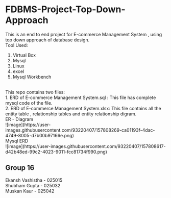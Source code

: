 # FDBMS-Project-Top-Down-Approach
This is an end to end project for E-commerce Management System , using top down approach of database design. <br>
Tool Used:<br>
1. Virtual Box<br>
2. Mysql<br>
3. Linux<br>
4. excel<br>
5. Mysql Workbench<br>
<br>
This repo contains two files:<br>
1. ERD of E-commerce Management System.sql : This file has complete mysql code of the file.<br>
2. ERD of E-commerce Management System.xlsx: This file contains all the entity table , relationship tables and entity relationship digram.<br>
ER - Diagram<br>
![image](https://user-images.githubusercontent.com/93220407/157808269-ca01193f-4dac-4749-8005-d7b00b97166e.png)<br>
Mysql ERD <br>
![image](https://user-images.githubusercontent.com/93220407/157808617-d42b48ed-99c2-4023-9011-fcc81734f990.png)<br>

## Group 16 <br>
Ekansh Vashistha - 025015 <br>
Shubham Gupta - 025032 <br>
Muskan Kaur - 025042 <br>
